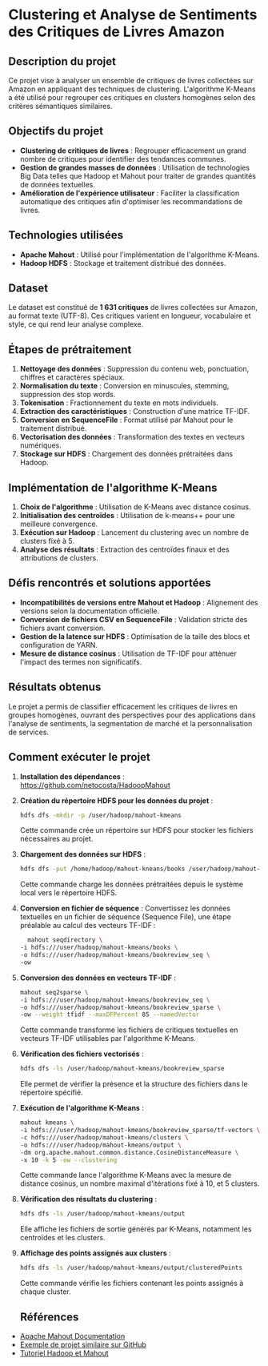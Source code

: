 # Clustering et Analyse de Sentiments des Critiques de Livres Amazon

## Description du projet
Ce projet vise à analyser un ensemble de critiques de livres collectées sur Amazon en appliquant des techniques de clustering. L'algorithme K-Means a été utilisé pour regrouper ces critiques en clusters homogènes selon des critères sémantiques similaires.

## Objectifs du projet
- **Clustering de critiques de livres** : Regrouper efficacement un grand nombre de critiques pour identifier des tendances communes.
- **Gestion de grandes masses de données** : Utilisation de technologies Big Data telles que Hadoop et Mahout pour traiter de grandes quantités de données textuelles.
- **Amélioration de l'expérience utilisateur** : Faciliter la classification automatique des critiques afin d'optimiser les recommandations de livres.

## Technologies utilisées
- **Apache Mahout** : Utilisé pour l'implémentation de l'algorithme K-Means.
- **Hadoop HDFS** : Stockage et traitement distribué des données.

## Dataset
Le dataset est constitué de **1 631 critiques** de livres collectées sur Amazon, au format texte (UTF-8). Ces critiques varient en longueur, vocabulaire et style, ce qui rend leur analyse complexe.

## Étapes de prétraitement
1. **Nettoyage des données** : Suppression du contenu web, ponctuation, chiffres et caractères spéciaux.
2. **Normalisation du texte** : Conversion en minuscules, stemming, suppression des stop words.
3. **Tokenisation** : Fractionnement du texte en mots individuels.
4. **Extraction des caractéristiques** : Construction d'une matrice TF-IDF.
5. **Conversion en SequenceFile** : Format utilisé par Mahout pour le traitement distribué.
6. **Vectorisation des données** : Transformation des textes en vecteurs numériques.
7. **Stockage sur HDFS** : Chargement des données prétraitées dans Hadoop.

## Implémentation de l'algorithme K-Means
1. **Choix de l'algorithme** : Utilisation de K-Means avec distance cosinus.
2. **Initialisation des centroïdes** : Utilisation de k-means++ pour une meilleure convergence.
3. **Exécution sur Hadoop** : Lancement du clustering avec un nombre de clusters fixé à 5.
4. **Analyse des résultats** : Extraction des centroïdes finaux et des attributions de clusters.

## Défis rencontrés et solutions apportées
- **Incompatibilités de versions entre Mahout et Hadoop** : Alignement des versions selon la documentation officielle.
- **Conversion de fichiers CSV en SequenceFile** : Validation stricte des fichiers avant conversion.
- **Gestion de la latence sur HDFS** : Optimisation de la taille des blocs et configuration de YARN.
- **Mesure de distance cosinus** : Utilisation de TF-IDF pour atténuer l'impact des termes non significatifs.

## Résultats obtenus
Le projet a permis de classifier efficacement les critiques de livres en groupes homogènes, ouvrant des perspectives pour des applications dans l'analyse de sentiments, la segmentation de marché et la personnalisation de services.

## Comment exécuter le projet
1. **Installation des dépendances** :
   https://github.com/netocosta/HadoopMahout
   
2. **Création du répertoire HDFS pour les données du projet** :
   ```bash
   hdfs dfs -mkdir -p /user/hadoop/mahout-kmeans
   ```
   Cette commande crée un répertoire sur HDFS pour stocker les fichiers nécessaires au projet.

3. **Chargement des données sur HDFS** :
   ```bash
   hdfs dfs -put /home/hadoop/mahout-kneans/books /user/hadoop/mahout-kmeans/
   ```
   Cette commande charge les données prétraitées depuis le système local vers le répertoire HDFS.
4. **Conversion en fichier de séquence** :
 Convertissez les données textuelles en un fichier de séquence (Sequence File), une étape préalable au calcul des vecteurs TF-IDF :
    ```bash
      mahout seqdirectory \
   -i hdfs:///user/hadoop/mahout-kmeans/books \
   -o hdfs:///user/hadoop/mahout-kmeans/bookreview_seq \
   -ow
      ```


5. **Conversion des données en vecteurs TF-IDF** :
   ```bash
   mahout seq2sparse \
   -i hdfs:///user/hadoop/mahout-kmeans/bookreview_seq \
   -o hdfs:///user/hadoop/mahout-kmeans/bookreview_sparse \
   -ow --weight tfidf --maxDFPercent 85 --namedVector
   ```
   Cette commande transforme les fichiers de critiques textuelles en vecteurs TF-IDF utilisables par l'algorithme K-Means.

6. **Vérification des fichiers vectorisés** :
   ```bash
   hdfs dfs -ls /user/hadoop/mahout-kmeans/bookreview_sparse
   ```
   Elle permet de vérifier la présence et la structure des fichiers dans le répertoire spécifié.

7. **Exécution de l'algorithme K-Means** :
   ```bash
   mahout kmeans \
   -i hdfs:///user/hadoop/mahout-kmeans/bookreview_sparse/tf-vectors \
   -c hdfs:///user/hadoop/mahout-kmeans/clusters \
   -o hdfs:///user/hadoop/mahout-kmeans/output \
   -dm org.apache.mahout.common.distance.CosineDistanceMeasure \
   -x 10 -k 5 -ow --clustering
   ```
   Cette commande lance l'algorithme K-Means avec la mesure de distance cosinus, un nombre maximal d'itérations fixé à 10, et 5 clusters.

8. **Vérification des résultats du clustering** :
   ```bash
   hdfs dfs -ls /user/hadoop/mahout-kmeans/output
   ```
   Elle affiche les fichiers de sortie générés par K-Means, notamment les centroïdes et les clusters.

9. **Affichage des points assignés aux clusters** :
   ```bash
   hdfs dfs -ls /user/hadoop/mahout-kmeans/output/clusteredPoints
   ```
   Cette commande vérifie les fichiers contenant les points assignés à chaque cluster.


   ## Références
- [Apache Mahout Documentation](https://mahout.apache.org/documentation/users/clustering/k-means-clustering.html)
- [Exemple de projet similaire sur GitHub](https://github.com/mehulkatara/K-meansApacheMahout)
- [Tutoriel Hadoop et Mahout](https://hadooptutorial.weebly.com/k-means-clustering.html)
